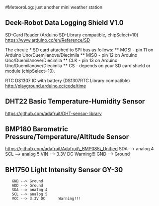 #MeteoroLog: just another mini weather station

## Deek-Robot Data Logging Shield V1.0
   SD-Card Reader (Arduino SD-Library compatible, chipSelect=10)
   https://www.arduino.cc/en/Reference/SD

   The circuit:
     * SD card attached to SPI bus as follows:
     ** MOSI - pin 11 on Arduino Uno/Duemilanove/Diecimila
     ** MISO - pin 12 on Arduino Uno/Duemilanove/Diecimila
     ** CLK - pin 13 on Arduino Uno/Duemilanove/Diecimila
     ** CS - depends on your SD card shield or module (chipSelect=10).

   RTC DS1307 IC with battery (DS1307RTC Library compatible)
   http://playground.arduino.cc/code/time

## DHT22 Basic Temperature-Humidity Sensor
   https://github.com/adafruit/DHT-sensor-library

## BMP180 Barometric Pressure/Temperature/Altitude Sensor
   https://github.com/adafruit/Adafruit\_BMP085\_Unified
       SDA --> analog 4
       SCL --> analog 5
       VIN --> 3.3V DC      Warning!!!
       GND --> Ground

## BH1750 Light Intensity Sensor GY-30
       GND --> Ground
       ADD --> Ground
       SDA --> analog 4
       SCL --> analog 5
       VCC --> 3.3V DC      Warning!!!
